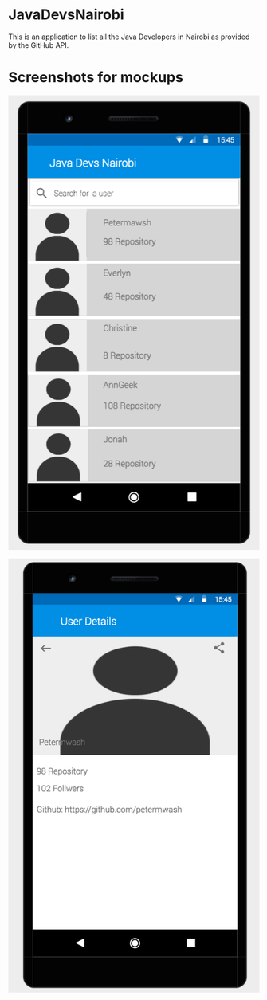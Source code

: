 # JavaDevsNairobi
This is an application to list all the Java Developers in Nairobi as provided by the GitHub API.

# Screenshots for mockups

![The main screen](./wireframes/Mainscreen.png "main screen")


![The details screen](wireframes/Detailscreen.png "details screen")
